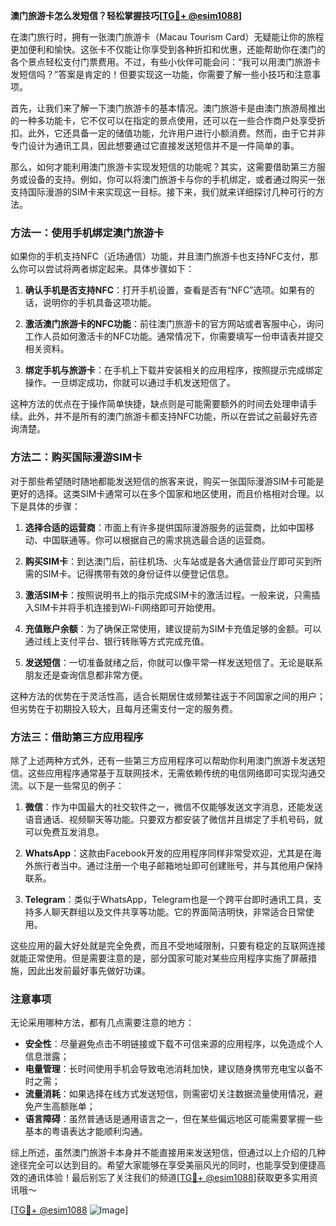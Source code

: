 **澳门旅游卡怎么发短信？轻松掌握技巧[[TG💪+ @esim1088](https://t.me/s/esim1088)]**

在澳门旅行时，拥有一张澳门旅游卡（Macau Tourism Card）无疑能让你的旅程更加便利和愉快。这张卡不仅能让你享受到各种折扣和优惠，还能帮助你在澳门的各个景点轻松支付门票费用。不过，有些小伙伴可能会问：“我可以用澳门旅游卡发短信吗？”答案是肯定的！但要实现这一功能，你需要了解一些小技巧和注意事项。

首先，让我们来了解一下澳门旅游卡的基本情况。澳门旅游卡是由澳门旅游局推出的一种多功能卡，它不仅可以在指定的景点使用，还可以在一些合作商户处享受折扣。此外，它还具备一定的储值功能，允许用户进行小额消费。然而，由于它并非专门设计为通讯工具，因此想要通过它直接发送短信并不是一件简单的事。

那么，如何才能利用澳门旅游卡实现发短信的功能呢？其实，这需要借助第三方服务或设备的支持。例如，你可以将澳门旅游卡与你的手机绑定，或者通过购买一张支持国际漫游的SIM卡来实现这一目标。接下来，我们就来详细探讨几种可行的方法。

### 方法一：使用手机绑定澳门旅游卡

如果你的手机支持NFC（近场通信）功能，并且澳门旅游卡也支持NFC支付，那么你可以尝试将两者绑定起来。具体步骤如下：

1. **确认手机是否支持NFC**：打开手机设置，查看是否有“NFC”选项。如果有的话，说明你的手机具备这项功能。
   
2. **激活澳门旅游卡的NFC功能**：前往澳门旅游卡的官方网站或者客服中心，询问工作人员如何激活卡的NFC功能。通常情况下，你需要填写一份申请表并提交相关资料。

3. **绑定手机与旅游卡**：在手机上下载并安装相关的应用程序，按照提示完成绑定操作。一旦绑定成功，你就可以通过手机发送短信了。

这种方法的优点在于操作简单快捷，缺点则是可能需要额外的时间去处理申请手续。此外，并不是所有的澳门旅游卡都支持NFC功能，所以在尝试之前最好先咨询清楚。

### 方法二：购买国际漫游SIM卡

对于那些希望随时随地都能发送短信的旅客来说，购买一张国际漫游SIM卡可能是更好的选择。这类SIM卡通常可以在多个国家和地区使用，而且价格相对合理。以下是具体的步骤：

1. **选择合适的运营商**：市面上有许多提供国际漫游服务的运营商，比如中国移动、中国联通等。你可以根据自己的需求挑选最合适的运营商。

2. **购买SIM卡**：到达澳门后，前往机场、火车站或是各大通信营业厅即可买到所需的SIM卡。记得携带有效的身份证件以便登记信息。

3. **激活SIM卡**：按照说明书上的指示完成SIM卡的激活过程。一般来说，只需插入SIM卡并将手机连接到Wi-Fi网络即可开始使用。

4. **充值账户余额**：为了确保正常使用，建议提前为SIM卡充值足够的金额。可以通过线上支付平台、银行转账等方式完成充值。

5. **发送短信**：一切准备就绪之后，你就可以像平常一样发送短信了。无论是联系朋友还是查询信息都非常方便。

这种方法的优势在于灵活性高，适合长期居住或频繁往返于不同国家之间的用户；但劣势在于初期投入较大，且每月还需支付一定的服务费。

### 方法三：借助第三方应用程序

除了上述两种方式外，还有一些第三方应用程序可以帮助你利用澳门旅游卡发送短信。这些应用程序通常基于互联网技术，无需依赖传统的电信网络即可实现沟通交流。以下是一些常见的例子：

1. **微信**：作为中国最大的社交软件之一，微信不仅能够发送文字消息，还能发送语音通话、视频聊天等功能。只要双方都安装了微信并且绑定了手机号码，就可以免费互发消息。

2. **WhatsApp**：这款由Facebook开发的应用程序同样非常受欢迎，尤其是在海外旅行者当中。通过注册一个电子邮箱地址即可创建账号，并与其他用户保持联系。

3. **Telegram**：类似于WhatsApp，Telegram也是一个跨平台即时通讯工具，支持多人聊天群组以及文件共享等功能。它的界面简洁明快，非常适合日常使用。

这些应用的最大好处就是完全免费，而且不受地域限制，只要有稳定的互联网连接就能正常使用。但是需要注意的是，部分国家可能对某些应用程序实施了屏蔽措施，因此出发前最好事先做好功课。

### 注意事项

无论采用哪种方法，都有几点需要注意的地方：

- **安全性**：尽量避免点击不明链接或下载不可信来源的应用程序，以免造成个人信息泄露；
- **电量管理**：长时间使用手机会导致电池消耗加快，建议随身携带充电宝以备不时之需；
- **流量消耗**：如果选择在线方式发送短信，则需密切关注数据流量使用情况，避免产生高额账单；
- **语言障碍**：虽然普通话是通用语言之一，但在某些偏远地区可能需要掌握一些基本的粤语表达才能顺利沟通。

综上所述，虽然澳门旅游卡本身并不能直接用来发送短信，但通过以上介绍的几种途径完全可以达到目的。希望大家能够在享受美丽风光的同时，也能享受到便捷高效的通讯体验！最后别忘了关注我们的频道[[TG💪+ @esim1088](https://t.me/s/esim1088)]获取更多实用资讯哦～ 

[[TG💪+ @esim1088](https://t.me/s/esim1088) ![Image](https://i.postimg.cc/4NQfJmqS/Snipaste-2025-05-13-00-14-12.png)]